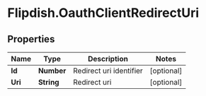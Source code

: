 # Flipdish.OauthClientRedirectUri

## Properties

Name | Type | Description | Notes
------------ | ------------- | ------------- | -------------
**Id** | **Number** | Redirect uri identifier | [optional] 
**Uri** | **String** | Redirect uri | [optional] 


